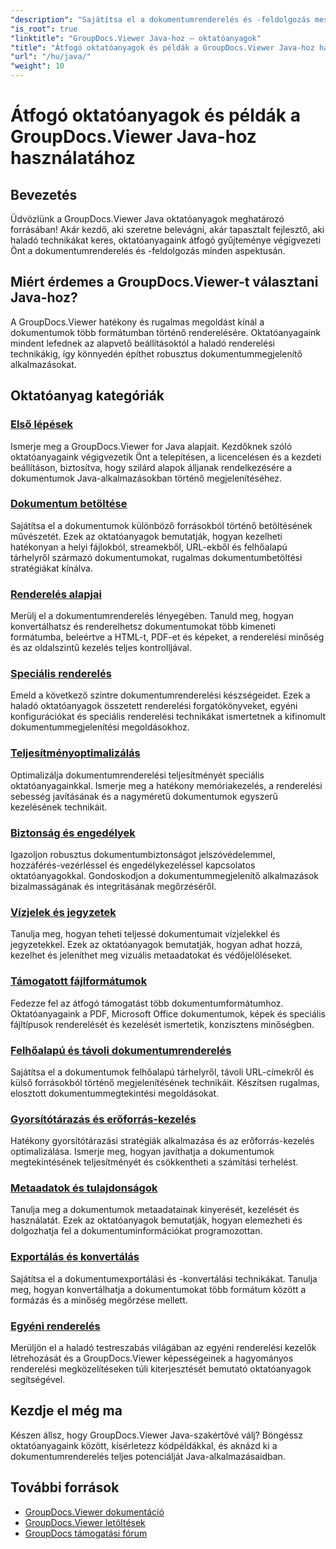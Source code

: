 ```yaml
---
"description": "Sajátítsa el a dokumentumrenderelés és -feldolgozás mesteri szintjét lépésről lépésre haladó GroupDocs.Viewer Java oktatóanyagokkal. Tanuljon meg technikákat a hatékony dokumentummegtekintéshez több formátumban."
"is_root": true
"linktitle": "GroupDocs.Viewer Java-hoz – oktatóanyagok"
"title": "Átfogó oktatóanyagok és példák a GroupDocs.Viewer Java-hoz használatához"
"url": "/hu/java/"
"weight": 10
---
```


# Átfogó oktatóanyagok és példák a GroupDocs.Viewer Java-hoz használatához

## Bevezetés
Üdvözlünk a GroupDocs.Viewer Java oktatóanyagok meghatározó forrásában! Akár kezdő, aki szeretne belevágni, akár tapasztalt fejlesztő, aki haladó technikákat keres, oktatóanyagaink átfogó gyűjteménye végigvezeti Önt a dokumentumrenderelés és -feldolgozás minden aspektusán.

## Miért érdemes a GroupDocs.Viewer-t választani Java-hoz?
A GroupDocs.Viewer hatékony és rugalmas megoldást kínál a dokumentumok több formátumban történő renderelésére. Oktatóanyagaink mindent lefednek az alapvető beállításoktól a haladó renderelési technikákig, így könnyedén építhet robusztus dokumentummegjelenítő alkalmazásokat.

## Oktatóanyag kategóriák

### [Első lépések](./getting-started/)
Ismerje meg a GroupDocs.Viewer for Java alapjait. Kezdőknek szóló oktatóanyagaink végigvezetik Önt a telepítésen, a licencelésen és a kezdeti beállításon, biztosítva, hogy szilárd alapok álljanak rendelkezésére a dokumentumok Java-alkalmazásokban történő megjelenítéséhez.

### [Dokumentum betöltése](./document-loading/)
Sajátítsa el a dokumentumok különböző forrásokból történő betöltésének művészetét. Ezek az oktatóanyagok bemutatják, hogyan kezelheti hatékonyan a helyi fájlokból, streamekből, URL-ekből és felhőalapú tárhelyről származó dokumentumokat, rugalmas dokumentumbetöltési stratégiákat kínálva.

### [Renderelés alapjai](./rendering-basics/)
Merülj el a dokumentumrenderelés lényegében. Tanuld meg, hogyan konvertálhatsz és renderelhetsz dokumentumokat több kimeneti formátumba, beleértve a HTML-t, PDF-et és képeket, a renderelési minőség és az oldalszintű kezelés teljes kontrolljával.

### [Speciális renderelés](./advanced-rendering/)
Emeld a következő szintre dokumentumrenderelési készségeidet. Ezek a haladó oktatóanyagok összetett renderelési forgatókönyveket, egyéni konfigurációkat és speciális renderelési technikákat ismertetnek a kifinomult dokumentummegjelenítési megoldásokhoz.

### [Teljesítményoptimalizálás](./performance-optimization/)
Optimalizálja dokumentumrenderelési teljesítményét speciális oktatóanyagainkkal. Ismerje meg a hatékony memóriakezelés, a renderelési sebesség javításának és a nagyméretű dokumentumok egyszerű kezelésének technikáit.

### [Biztonság és engedélyek](./security-permissions/)
Igazoljon robusztus dokumentumbiztonságot jelszóvédelemmel, hozzáférés-vezérléssel és engedélykezeléssel kapcsolatos oktatóanyagokkal. Gondoskodjon a dokumentummegjelenítő alkalmazások bizalmasságának és integritásának megőrzéséről.

### [Vízjelek és jegyzetek](./watermarks-annotations/)
Tanulja meg, hogyan teheti teljessé dokumentumait vízjelekkel és jegyzetekkel. Ezek az oktatóanyagok bemutatják, hogyan adhat hozzá, kezelhet és jeleníthet meg vizuális metaadatokat és védőjelöléseket.

### [Támogatott fájlformátumok](./file-formats-support/)
Fedezze fel az átfogó támogatást több dokumentumformátumhoz. Oktatóanyagaink a PDF, Microsoft Office dokumentumok, képek és speciális fájltípusok renderelését és kezelését ismertetik, konzisztens minőségben.

### [Felhőalapú és távoli dokumentumrenderelés](./cloud-remote-document-rendering/)
Sajátítsa el a dokumentumok felhőalapú tárhelyről, távoli URL-címekről és külső forrásokból történő megjelenítésének technikáit. Készítsen rugalmas, elosztott dokumentummegtekintési megoldásokat.

### [Gyorsítótárazás és erőforrás-kezelés](./caching-resource-management/)
Hatékony gyorsítótárazási stratégiák alkalmazása és az erőforrás-kezelés optimalizálása. Ismerje meg, hogyan javíthatja a dokumentumok megtekintésének teljesítményét és csökkentheti a számítási terhelést.

### [Metaadatok és tulajdonságok](./metadata-properties/)
Tanulja meg a dokumentumok metaadatainak kinyerését, kezelését és használatát. Ezek az oktatóanyagok bemutatják, hogyan elemezheti és dolgozhatja fel a dokumentuminformációkat programozottan.

### [Exportálás és konvertálás](./export-conversion/)
Sajátítsa el a dokumentumexportálási és -konvertálási technikákat. Tanulja meg, hogyan konvertálhatja a dokumentumokat több formátum között a formázás és a minőség megőrzése mellett.

### [Egyéni renderelés](./custom-rendering/)
Merüljön el a haladó testreszabás világában az egyéni renderelési kezelők létrehozását és a GroupDocs.Viewer képességeinek a hagyományos renderelési megközelítéseken túli kiterjesztését bemutató oktatóanyagok segítségével.

## Kezdje el még ma
Készen állsz, hogy GroupDocs.Viewer Java-szakértővé válj? Böngéssz oktatóanyagaink között, kísérletezz kódpéldákkal, és aknázd ki a dokumentumrenderelés teljes potenciálját Java-alkalmazásaidban.

## További források
- [GroupDocs.Viewer dokumentáció](https://reference.groupdocs.com/viewer/java/)
- [GroupDocs.Viewer letöltések](https://downloads.groupdocs.com/viewer/java)
- [GroupDocs támogatási fórum](https://forum.groupdocs.com/c/viewer/)